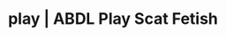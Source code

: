 ---
categories:
- POV Erotica
- Body Positivity
- Real Couples
- Roleplay Fantasies
- Sensual Cosplay
image: /assets/images/1747714305868.jpg
layout: post
schema:
  description: Premium adult content featuring Scat Fetish, ABDL Play. High-quality
    images with provocative themes.
  keywords:
  - Roleplay Fantasies
  - Mindful Kink
  - Real Couples
  - ABDL Play
  - POV Erotica
  - ASMR Erotica
  - Scat Fetish
  name: 1747714305868 | Scat Fetish ABDL Play
  type: VisualArtwork
seo:
  description: Featured content with premium ABDL Play, Scat Fetish. HD images available.
  keywords: ABDL Play, Scat Fetish
  og_image: /assets/images/1747714305868.jpg
  schema_type: VisualArtwork
tags:
- '#play'
- Scat Fetish
- ABDL Play
title: play | ABDL Play Scat Fetish
---